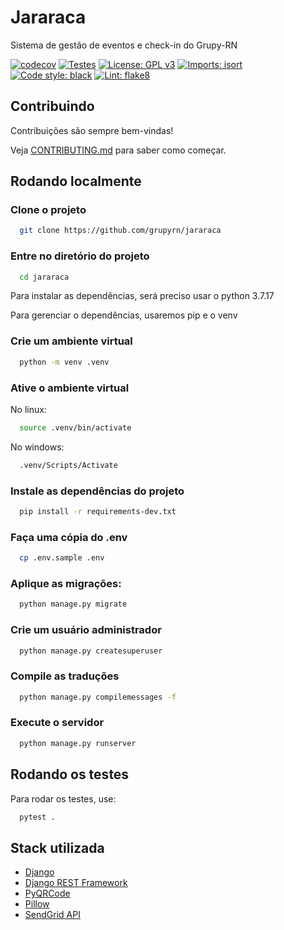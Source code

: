
# Jararaca

Sistema de gestão de eventos e check-in do Grupy-RN

[![codecov](https://codecov.io/gh/grupyrn/jararaca/graph/badge.svg?token=cjKiEu5oaZ)](https://codecov.io/gh/grupyrn/jararaca)
[![Testes](https://github.com/grupyrn/jararaca/actions/workflows/django.yml/badge.svg?branch=master)](https://github.com/grupyrn/jararaca/actions/workflows/django.yml)
[![License: GPL v3](https://img.shields.io/badge/License-GPLv3-blue.svg)](https://www.gnu.org/licenses/gpl-3.0)
[![Imports: isort](https://img.shields.io/badge/%20imports-isort-%231674b1?style=flat&labelColor=ef8336)](https://pycqa.github.io/isort/)
[![Code style: black](https://img.shields.io/badge/code%20style-black-000000.svg)](https://github.com/psf/black)
[![Lint: flake8](https://img.shields.io/badge/flake8-checked-blueviolet)](https://flake8.pycqa.org/en/latest/)

## Contribuindo

Contribuições são sempre bem-vindas!

Veja [CONTRIBUTING.md](https://github.com/grupyrn/jararaca/blob/main/CONTRIBUTING.md) para saber como começar.

## Rodando localmente

### Clone o projeto

```bash
  git clone https://github.com/grupyrn/jararaca
```

### Entre no diretório do projeto

```bash
  cd jararaca
```

Para instalar as dependências, será preciso usar o python 3.7.17

Para gerenciar o dependências, usaremos pip e o venv

### Crie um ambiente virtual
```bash
  python -m venv .venv
```

### Ative o ambiente virtual

No linux:

```bash
  source .venv/bin/activate
```

No windows:
```bash
  .venv/Scripts/Activate
```

### Instale as dependências do projeto
```bash
  pip install -r requirements-dev.txt
```

### Faça uma cópia do .env
```bash
  cp .env.sample .env
```

### Aplique as migrações:

```bash
  python manage.py migrate
```

### Crie um usuário administrador

```bash
  python manage.py createsuperuser
```

### Compile as traduções

```bash
  python manage.py compilemessages -f
```

### Execute o servidor

```bash
  python manage.py runserver
```

## Rodando os testes

Para rodar os testes, use:

```bash
  pytest .
```


## Stack utilizada

- [Django](https://www.djangoproject.com/)
- [Django REST Framework](http://www.django-rest-framework.org/)
- [PyQRCode](https://pythonhosted.org/PyQRCode/)
- [Pillow](https://pillow.readthedocs.io/en/stable/)
- [SendGrid API](https://sendgrid.com/)
